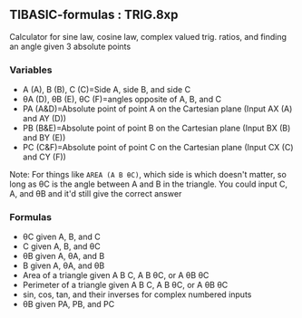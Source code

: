 ## TIBASIC-formulas : TRIG.8xp

Calculator for sine law, cosine law, complex valued trig. ratios, and finding an angle given 3 absolute points

### Variables

- A (A), B (B), C (C)=Side A, side B, and side C
- &theta;A (D), &theta;B (E), &theta;C (F)=angles opposite of A, B, and C
- PA (A&D)=Absolute point of point A on the Cartesian plane (Input AX (A) and AY (D))
- PB (B&E)=Absolute point of point B on the Cartesian plane (Input BX (B) and BY (E))
- PC (C&F)=Absolute point of point C on the Cartesian plane (Input CX (C) and CY (F))

Note: For things like `AREA (A B θC)`, which side is which doesn't matter, so long as θC is the angle between A and B in the triangle. You could input C, A, and θB and it'd still give the correct answer

### Formulas

- &theta;C given A, B, and C
- C given A, B, and &theta;C
- &theta;B given A, &theta;A, and B
- B given A, &theta;A, and &theta;B
- Area of a triangle given A B C, A B &theta;C, or A &theta;B &theta;C
- Perimeter of a triangle given A B C, A B &theta;C, or A &theta;B &theta;C
- sin, cos, tan, and their inverses for complex numbered inputs
- &theta;B given PA, PB, and PC
